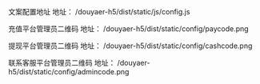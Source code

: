 文案配置地址
地址： /douyaer-h5/dist/static/js/config.js

充值平台管理员二维码
地址： /douyaer-h5/dist/static/config/paycode.png

提现平台管理员二维码
地址： /douyaer-h5/dist/static/config/cashcode.png

联系客服平台管理员二维码
地址： /douyaer-h5/dist/static/config/admincode.png
